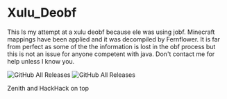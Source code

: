 # Xulu_Deobf
This Is my attempt at a xulu deobf because ele was using jobf. Minecraft mappings have been applied and it was decompiled by Fernflower. It is far from perfect as some of the the information is lost in the obf process but this is not an issue for anyone competent with java. Don't contact me for help unless I know you.

![GitHub All Releases](https://img.shields.io/github/downloads/Gopro336/Xulu_Deobf_By336/total)
![GitHub All Releases](https://img.shields.io/github/downloads/sago2b2t/rip-xulu/total)

Zenith and HackHack on top
